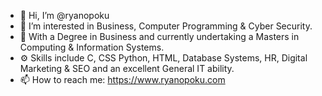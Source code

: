 - 👋 Hi, I’m @ryanopoku
- 👀 I’m interested in Business, Computer Programming & Cyber Security.
- 🌱 With a Degree in Business and currently undertaking a Masters in Computing & Information Systems.
- ⚙️ Skills include C, CSS Python, HTML, Database Systems, HR, Digital Marketing & SEO and an excellent General IT ability.
- 📫 How to reach me: https://www.ryanopoku.com

<!---
ryanopoku/ryanopoku is a ✨ special ✨ repository because its `README.md` (this file) appears on your GitHub profile.
You can click the Preview link to take a look at your changes.
--->
